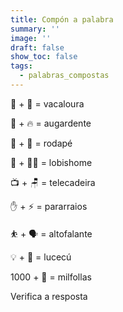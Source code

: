 ```yaml
---
title: Compón a palabra
summary: ''
image: ''
draft: false
show_toc: false
tags:
  - palabras_compostas
---
```

<e-moji> 🐄 + 👩 =</e-moji> <e-answer>vacaloura</e-answer>

<e-moji> 🚰 + 🔥 =</e-moji> <e-answer>augardente</e-answer>

<e-moji> 🛞 + 🦶 =</e-moji> <e-answer>rodapé</e-answer>

<e-moji> 🐺 + 🧍🏻 =</e-moji> <e-answer>lobishome</e-answer>

<e-moji> 📺 + 🪑 =</e-moji> <e-answer>telecadeira</e-answer>

<e-moji> ✋ + ⚡ =</e-moji> <e-answer>pararraios</e-answer>

<e-moji> ⛹️ + 🗣 =</e-moji> <e-answer>altofalante</e-answer>

<e-moji> 💡 + 🍑 =</e-moji> <e-answer>lucecú</e-answer>

<e-moji> 1000 + 🍃 =</e-moji> <e-answer>milfollas</e-answer> 



<e-validate>Verifica a resposta</e-validate>
